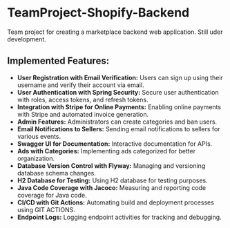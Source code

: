 # TeamProject-Shopify-Backend
Team project for creating a marketplace backend web application. Still uder development.

## Implemented Features:

- **User Registration with Email Verification:** Users can sign up using their username and verify their account via email.
- **User Authentication with Spring Security:** Secure user authentication with roles, access tokens, and refresh tokens.
- **Integration with Stripe for Online Payments:** Enabling online payments with Stripe and automated invoice generation.
- **Admin Features:** Administrators can create categories and ban users.
- **Email Notifications to Sellers:** Sending email notifications to sellers for various events.
- **Swagger UI for Documentation:** Interactive documentation for APIs.
- **Ads with Categories:** Implementing ads categorized for better organization.
- **Database Version Control with Flyway:** Managing and versioning database schema changes.
- **H2 Database for Testing:** Using H2 database for testing purposes.
- **Java Code Coverage with Jacoco:** Measuring and reporting code coverage for Java code.
- **CI/CD with Git Actions:** Automating build and deployment processes using GIT ACTIONS.
- **Endpoint Logs:** Logging endpoint activities for tracking and debugging.
